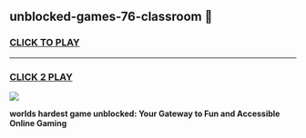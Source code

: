 
## unblocked-games-76-classroom 👋
<h3>
<a href="https://premium.freeplayer.one?title=unblocked-games-76-classroom&ref=14F">CLICK TO PLAY</a></h3>
<hr>

<h3>
<a href="https://premium.freeplayer.one?title=unblocked-games-76-classroom&ref=14F">CLICK 2 PLAY</a>
  
</h3>

<a href="https://premium.freeplayer.one?title=unblocked-games-76-classroom&ref=12F/"><img src="https://clearcache.store/games.png"></a>


**worlds hardest game unblocked: Your Gateway to Fun and Accessible Online Gaming**
